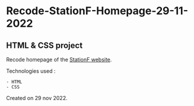 # Recode-StationF-Homepage-29-11-2022

## HTML &amp; CSS project

Recode homepage of the [StationF website](https://stationf.co).

Technologies used :

    - HTML
    - CSS

Created on 29 nov 2022.
